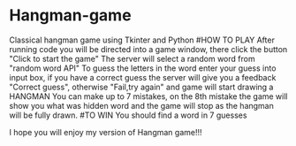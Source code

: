# Hangman-game
Classical hangman game using Tkinter and Python
#HOW TO PLAY
After running code you will be directed into a game window, there click the button "Click to start the game" 
The server will select a random word from "random word API"
To guess the letters in the word enter your guess into input box, if you have a correct guess the server will give you a feedback "Correct guess", otherwise "Fail,try again" and game will start drawing a HANGMAN 
You can make up to 7 mistakes, on the 8th mistake the game will show you what was hidden word and the game will stop as the  hangman will be fully drawn.
#TO WIN 
You should find a word in 7 guesses 


I hope you will enjoy my version of Hangman game!!!











